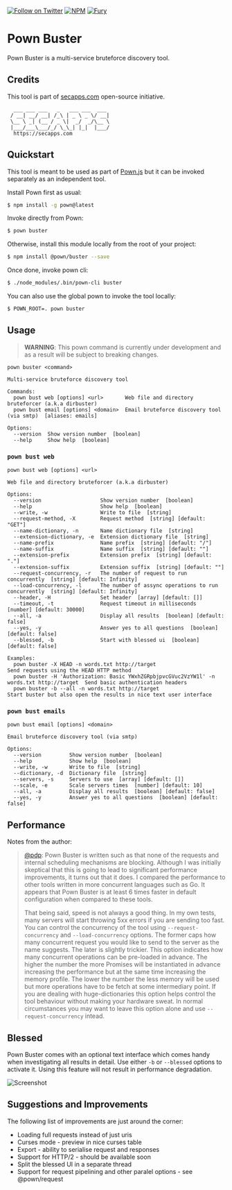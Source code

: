 [![Follow on Twitter](https://img.shields.io/twitter/follow/pownjs.svg?logo=twitter)](https://twitter.com/pownjs)
[![NPM](https://img.shields.io/npm/v/@pown/buster.svg)](https://www.npmjs.com/package/@pown/buster)
[![Fury](https://img.shields.io/badge/version-2x%20Fury-red.svg)](https://github.com/pownjs/lobby)

# Pown Buster 

Pown Buster is a multi-service bruteforce discovery tool.

## Credits

This tool is part of [secapps.com](https://secapps.com) open-source initiative.

```
  ___ ___ ___   _   ___ ___  ___
 / __| __/ __| /_\ | _ \ _ \/ __|
 \__ \ _| (__ / _ \|  _/  _/\__ \
 |___/___\___/_/ \_\_| |_|  |___/
  https://secapps.com
```

## Quickstart

This tool is meant to be used as part of [Pown.js](https://github.com/pownjs/pown) but it can be invoked separately as an independent tool.

Install Pown first as usual:

```sh
$ npm install -g pown@latest
```

Invoke directly from Pown:

```sh
$ pown buster
```

Otherwise, install this module locally from the root of your project:

```sh
$ npm install @pown/buster --save
```

Once done, invoke pown cli:

```sh
$ ./node_modules/.bin/pown-cli buster
```

You can also use the global pown to invoke the tool locally:

```sh
$ POWN_ROOT=. pown buster
```

## Usage

> **WARNING**: This pown command is currently under development and as a result will be subject to breaking changes.

```
pown buster <command>

Multi-service bruteforce discovery tool

Commands:
  pown bust web [options] <url>       Web file and directory bruteforcer (a.k.a dirbuster)
  pown bust email [options] <domain>  Email bruteforce discovery tool (via smtp)  [aliases: emails]

Options:
  --version  Show version number  [boolean]
  --help     Show help  [boolean]
```

### `pown bust web`

```
pown bust web [options] <url>

Web file and directory bruteforcer (a.k.a dirbuster)

Options:
  --version                   Show version number  [boolean]
  --help                      Show help  [boolean]
  --write, -w                 Write to file  [string]
  --request-method, -X        Request method  [string] [default: "GET"]
  --name-dictionary, -n       Name dictionary file  [string]
  --extension-dictionary, -e  Extension dictionary file  [string]
  --name-prefix               Name prefix  [string] [default: "/"]
  --name-suffix               Name suffix  [string] [default: ""]
  --extension-prefix          Extension prefix  [string] [default: "."]
  --extension-suffix          Extension suffix  [string] [default: ""]
  --request-concurrency, -r   The number of request to run concurrently  [string] [default: Infinity]
  --load-concurrency, -l      The number of assync operations to run concurrently  [string] [default: Infinity]
  --header, -H                Set header  [array] [default: []]
  --timeout, -t               Request timeout in milliseconds  [number] [default: 30000]
  --all, -a                   Display all results  [boolean] [default: false]
  --yes, -y                   Answer yes to all questions  [boolean] [default: false]
  --blessed, -b               Start with blessed ui  [boolean] [default: false]

Examples:
  pown buster -X HEAD -n words.txt http://target                                             Send requests using the HEAD HTTP method
  pown buster -H 'Authorization: Basic YWxhZGRpbjpvcGVuc2VzYW1l' -n words.txt http://target  Send basic authentication headers
  pown buster -b --all -n words.txt http://target                                            Start buster but also open the results in nice text user interface
```

### `pown bust emails`

```
pown bust email [options] <domain>

Email bruteforce discovery tool (via smtp)

Options:
  --version         Show version number  [boolean]
  --help            Show help  [boolean]
  --write, -w       Write to file  [string]
  --dictionary, -d  Dictionary file  [string]
  --servers, -s     Servers to use  [array] [default: []]
  --scale, -e       Scale servers times  [number] [default: 10]
  --all, -a         Display all results  [boolean] [default: false]
  --yes, -y         Answer yes to all questions  [boolean] [default: false]
```

## Performance

Notes from the author:

> [@pdp](https://twitter.com/pdp): Pown Buster is written such as that none of the requests and internal scheduling mechanisms are blocking. Although I was initially skeptical that this is going to lead to significant performance improvements, it turns out that it does. I compared the performance to other tools written in more concurrent languages such as Go. It appears that Pown Buster is at least 6 times faster in default configuration when compared to these tools.
> 
> That being said, speed is not always a good thing. In my own tests, many servers will start throwing 5xx errors if you are sending too fast. You can control the concurrency of the tool using `--request-concurrency` and `--load-concurrency` options. The former caps how many concurrent request you would like to send to the server as the name suggests. The later is slightly trickier. This option indicates how many concurrent operations can be pre-loaded in advance. The higher the number the more Promises will be instantiated in advance increasing the performance but at the same time increasing the memory profile. The lower the number the less memory will be used but more operations have to be fetch at some intermediary point. If you are dealing with huge-dictionaries this option helps control the tool behaviour without making your hardware sweat. In normal circumstances you may want to leave this option alone and use `--request-concurrency` intead.

## Blessed

Pown Buster comes with an optional text interface which comes handy when investigating all results in detail. Use either `-b` or `--blessed` options to activate it. Using this feature will not result in performance degradation.

![Screenshot](https://media.githubusercontent.com/media/pownjs/pown-buster/master/screenshots/01.png)

## Suggestions and Improvements

The following list of improvements are just around the corner:

* Loading full requests instead of just uris
* Curses mode - preview in nice curses table
* Export - ability to serialise request and responses
* Support for HTTP/2 - should be available soon
* Split the blessed UI in a separate thread
* Support for request pipelining and other paralel options - see @pown/request
